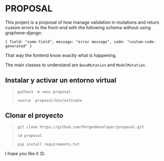 # PROPOSAL

This project is a proposal of how manage validation in mutations and return custom errors
to the front-end with the following schema without using graphene-django:

`
{
    field: "some-field",
    message: "error message",
    code: "custom-code-generated"
}
`

That way the fontend know exactly what is happening.

The main classes to understand are `BaseMutation` and `ModelMutation`.

## Instalar y activar un entorno virtual
> `python3 -m venv proposal`
>
> `source  proposal/bin/activate`

## Clonar el proyecto
> `git clone https://github.com/PergenDeveloper/proposal.git`
>
> `cd proposal`
> 
> `pip install requirements.txt`


I hope you like it 😊.
